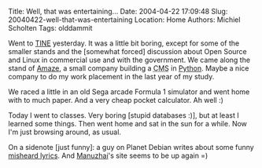 Title: Well, that was entertaining...
Date: 2004-04-22 17:09:48
Slug: 20040422-well-that-was-entertaining
Location: Home
Authors: Michiel Scholten
Tags: olddammit

<p>Went to <a href="http://www.tine.nl/">TINE</a> yesterday. It was a little bit boring, except for some of the smaller stands and the [somewhat forced] discussion about Open Source and Linux in commercial use and with the government. We came along the stand of <a href="http://www.amaze.nl/">Amaze</a>, a small company building a <acronym title="Content Management System">CMS</acronym> in <a href="http://www.python.org/">Python</a>. Maybe a nice company to do my work placement in the last year of my study.</p>
<p>We raced a little in an old Sega arcade Formula 1 simulator and went home with to much paper. And a very cheap pocket calculator. Ah well :)</p>
<p>Today I went to classes. Very boring [stupid databases :)], but at least I learned some things. Then went home and sat in the sun for a while. Now I'm just browsing around, as usual.</p>
<p>On a sidenote [just funny]: a guy on Planet Debian writes about some funny <a href="http://www.livejournal.com/users/terryfish/30965.html">misheard lyrics</a>. And <a href="http://www.manuzhai.nl/">Manuzhai</a>'s site seems to be up again =)</p>